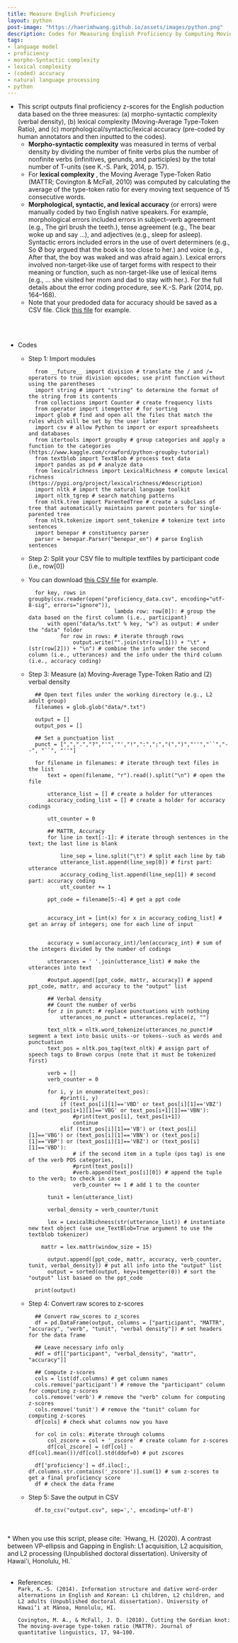 ```yaml
---
title: Measure English Proficiency
layout: python
post-image: "https://haerimhwang.github.io/assets/images/python.png"
description: Codes for Measuring English Proficiency by Computing Moving-Average Type-Token Ratio for Lexical Complexity and Verbal Density for Morpho-Syntactic Complexity and by Reading in Pre-coded Accuracy Data
tags:
- language model 
- proficiency 
- morpho-Syntactic complexity 
- lexical complexity 
- (coded) accuracy
- natural language processing
- python
---
```


* This script outputs final proficiency z-scores for the English poduction data based on the three measures: (a) morpho-syntactic complexity (verbal density), (b) lexical complexity (Moving-Average Type-Token Ratio), and (c) morphological/syntactic/lexical accuracy (pre-coded by human annotators and then inputted to the codes).   
    * **Morpho-syntactic complexity** was measured in terms of verbal density by dividing the number of finite verbs plus the number of nonfinite verbs (infinitives, gerunds, and participles) by the total number of T-units (see K.-S. Park, 2014, p. 157).
    * For **lexical complexity** , the Moving Average Type-Token Ratio (MATTR; Covington & McFall, 2010) was computed by calculating the average of the type-token ratio for every moving text sequence of 15 consecutive words.
    * **Morphological, syntactic, and lexical accuracy** (or errors) were manually coded by two English native speakers. For example, morphological errors included errors in subject–verb agreement (e.g., The girl brush the teeth.), tense agreement (e.g., The bear woke up and say …), and adjectives (e.g., sleep for asleep). Syntactic errors included errors in the use of overt determiners (e.g., So Ø boy argued that the book is too close to her.) and voice (e.g., After that, the boy was waked and was afraid again.). Lexical errors involved non-target-like use of target forms with respect to their meaning or function, such as non-target-like use of lexical items (e.g., … she visited her mom and dad to stay with her.). For the full details about the error coding procedure, see K.-S. Park (2014, pp. 164–168).
    * Note that your predoded data for accuracy should be saved as a CSV file. Click [this file](https://haerimhwang.github.io/assets/python/proficiency_data.csv) for example.<br>
<br>
<br>

* Codes
    
    * Step 1: Import modules
        
            from __future__ import division # translate the / and /= operators to true division opcodes; use print function without using the parentheses
            import string # import "string" to determine the format of the string from its contents
            from collections import Counter # create frequency lists
            from operator import itemgetter # for sorting
            import glob # find and open all the files that match the rules which will be set by the user later
            import csv # allow Python to import or export spreadsheets and databases 
            from itertools import groupby # group categories and apply a function to the categories (https://www.kaggle.com/crawford/python-groupby-tutorial)
            from textblob import TextBlob # process text data
            import pandas as pd # analyze data
            from lexicalrichness import LexicalRichness # compute lexical richness (https://pypi.org/project/lexicalrichness/#description)
            import nltk # import the natural language toolkit
            import nltk_tgrep # search matching patterns
            from nltk.tree import ParentedTree # create a subclass of tree that automatically maintains parent pointers for single-parented tree 
            from nltk.tokenize import sent_tokenize # tokenize text into sentences
            import benepar # constituency parser
            parser = benepar.Parser("benepar_en") # parse English sentences        
        
    * Step 2: Split your CSV file to multiple textfiles by participant code (i.e., row\[0\])
    * You can download [this CSV file](https://haerimhwang.github.io/assets/python/proficiency_data.csv) for example.
        
            for key, rows in groupby(csv.reader(open("proficiency_data.csv", encoding="utf-8-sig", errors="ignore")), 
                                     lambda row: row[0]): # group the data based on the first column (i.e., participant)
                with open("data/%s.txt" % key, "w") as output: # under the "data" folder
                    for row in rows: # iterate through rows
                        output.write("".join(str(row[1])) + "\t" + (str(row[2])) + "\n") # combine the info under the second column (i.e., utterances) and the info under the third column (i.e., accuracy coding)
                  
    * Step 3: Measure (a) Moving-Average Type-Token Ratio and (2) verbal density
        
            ## Open text files under the working directory (e.g., L2 adult group)
            filenames = glob.glob("data/*.txt")
            
            output = [] 
            output_pos = []
            
            ## Set a punctuation list
            punct = [",",".","?","'",'"',"!",":",";","(",")","''","``","--", "``", "''"]
            
            for filename in filenames: # iterate through text files in the list
                text = open(filename, "r").read().split("\n") # open the file
            
                utterance_list = [] # create a holder for utterances
                accuracy_coding_list = [] # create a holder for accuracy codings
            
                utt_counter = 0
            
                ## MATTR, Accuracy
                for line in text[:-1]: # iterate through sentences in the text; the last line is blank
            
                    line_sep = line.split("\t") # split each line by tab
                    utterance_list.append(line_sep[0]) # first part: utterance
                    accuracy_coding_list.append(line_sep[1]) # second part: accuracy coding
                    utt_counter += 1
            
                ppt_code = filename[5:-4] # get a ppt code
            
            
                accuracy_int = [int(x) for x in accuracy_coding_list] # get an array of integers; one for each line of input
            
            
                accuracy = sum(accuracy_int)/len(accuracy_int) # sum of the integers divided by the number of codings
            
                utterances = ' '.join(utterance_list) # make the utterances into text
            
                #output.append([ppt_code, mattr, accuracy]) # append ppt_code, mattr, and accuracy to the "output" list
            
                ## Verbal density
                ## Count the number of verbs
                for z in punct: # replace punctuations with nothing 
                    utterances_no_punct = utterances.replace(z, "")
            
                text_nltk = nltk.word_tokenize(utterances_no_punct)# segment a text into basic units--or tokens--such as words and punctuation
                text_pos = nltk.pos_tag(text_nltk) # assign part of speech tags to Brown corpus (note that it must be tokenized first)
            
                verb = []
                verb_counter = 0 
            
                for i, y in enumerate(text_pos):
                    #print(i, y)
                    if (text_pos[i][1]=='VBD' or text_pos[i][1]=='VBZ') and (text_pos[i+1][1]=='VBG' or text_pos[i+1][1]=='VBN'):
                        #print(text_pos[i], text_pos[i+1])
                        continue
                    elif (text_pos[i][1]=='VB') or (text_pos[i][1]=='VBG') or (text_pos[i][1]=='VBN') or (text_pos[i][1]=='VBP') or (text_pos[i][1]=='VBZ') or (text_pos[i][1]=='VBD'):
                        # if the second item in a tuple (pos tag) is one of the verb POS categories,
                        #print(text_pos[i])
                        #verb.append(text_pos[i][0]) # append the tuple to the verb; to check in case
                        verb_counter += 1 # add 1 to the counter    
            
                tunit = len(utterance_list) 
            
                verbal_density = verb_counter/tunit
            
                lex = LexicalRichness(str(utterance_list)) # instantiate new text object (use use_TextBlob=True argument to use the textblob tokenizer)
            
              mattr = lex.mattr(window_size = 15)
            
                output.append([ppt_code, mattr, accuracy, verb_counter, tunit, verbal_density]) # put all info into the "output" list
                output = sorted(output, key=itemgetter(0)) # sort the "output" list basaed on the ppt_code
            
            print(output)
   
    * Step 4: Convert raw scores to z-scores
        
            ## Convert raw_scores to z_scores
            df = pd.DataFrame(output, columns = ["participant", "MATTR", "accuracy", "verb", "tunit", "verbal density"]) # set headers for the data frame
            
            ## Leave necessary info only
            #df = df[["participant", "verbal_density", "mattr", "accuracy"]]
            
            ## Compute z-scores
            cols = list(df.columns) # get column names
            cols.remove('participant') # remove the "participant" column for computing z-scores
            cols.remove('verb') # remove the "verb" column for computing z-scores
            cols.remove('tunit') # remove the "tunit" column for computing z-scores
            df[cols] # check what columns now you have
            
            for col in cols: #iterate through columns
                col_zscore = col + '_zscore' # create column for z-scores
                df[col_zscore] = (df[col] - df[col].mean())/df[col].std(ddof=0) # put zscores
            
            df['proficiency'] = df.iloc[:, df.columns.str.contains('_zscore')].sum(1) # sum z-scores to get a final proficiency score
            df # check the data frame
     
    * Step 5: Save the output in CSV
        
            df.to_csv("output.csv", sep=',', encoding='utf-8')

<br>
<br>
* When you use this script, please cite:  
    `Hwang, H. (2020). A contrast between VP-ellipsis and Gapping in English: L1 acquisition, L2 acquisition, and L2 processing (Unpublished doctoral dissertation). University of Hawai'i, Honolulu, HI.`  
<br>
<br>      
      
    
* References:  
   `Park, K.-S. (2014). Information structure and dative word‑order alternations in English and Korean: L1 children, L2 children, and L2 adults (Unpublished doctoral dissertation). University of Hawai‘i at Mānoa, Honolulu, HI.`  
   
   `Covington, M. A., & McFall, J. D. (2010). Cutting the Gordian knot: The moving-average type-token ratio (MATTR). Journal of quantitative linguistics, 17, 94–100.`

